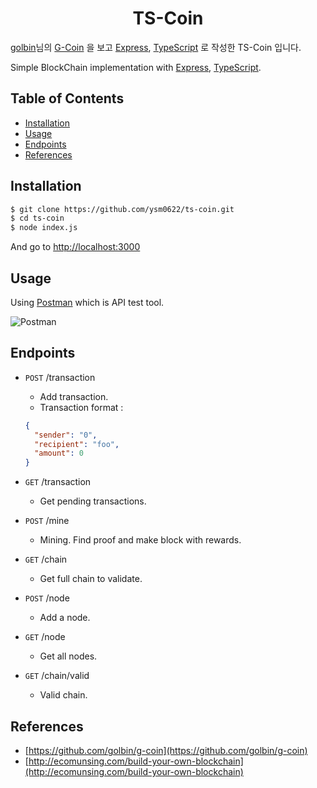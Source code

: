 <h1 align="center">TS-Coin</h1>

[golbin](https://github.com/golbin)님의 [G-Coin](https://github.com/golbin/g-coin)
을 보고 [Express](http://expressjs.com), [TypeScript](https://www.typescriptlang.org)
로 작성한 TS-Coin 입니다.

Simple BlockChain implementation with [Express](http://expressjs.com), [TypeScript](https://www.typescriptlang.org).

## Table of Contents

- [Installation](#installation)
- [Usage](#usage)
- [Endpoints](#endpoints)
- [References](#references)


## Installation

```sh
$ git clone https://github.com/ysm0622/ts-coin.git
$ cd ts-coin
$ node index.js
```

And go to [http://localhost:3000](http://localhost:3000)

## Usage

Using [Postman](https://www.getpostman.com/apps) which is API test tool.

![Postman](https://www.getpostman.com/img/v2/postman/gifs/import-file.gif)

## Endpoints

- `POST` /transaction
    - Add transaction.
    - Transaction format :
    ```json
    {
      "sender": "0",
      "recipient": "foo",
      "amount": 0
    }
    ```
    
- `GET` /transaction
    - Get pending transactions.

- `POST` /mine
    - Mining. Find proof and make block with rewards.
    
- `GET` /chain
    - Get full chain to validate.
    
- `POST` /node
    - Add a node.
    
- `GET` /node
    - Get all nodes.
    
- `GET` /chain/valid
    - Valid chain.
    
## References

- [https://github.com/golbin/g-coin](https://github.com/golbin/g-coin)
- [http://ecomunsing.com/build-your-own-blockchain](http://ecomunsing.com/build-your-own-blockchain)